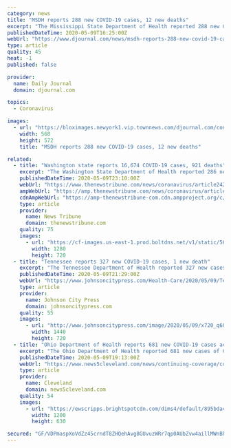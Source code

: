 ```yaml
---
category: news
title: "MSDH reports 288 new COVID-19 cases, 12 new deaths"
excerpt: "The Mississippi State Department of Health reported 288 new COVID-19 cases and 12 new deaths on Saturday morning."
publishedDateTime: 2020-05-09T16:25:00Z
webUrl: "https://www.djournal.com/news/msdh-reports-288-new-covid-19-cases-12-new-deaths/article_5c0804ad-4f27-504b-8bef-bce1e9bd5a5f.html"
type: article
quality: 45
heat: -1
published: false

provider:
  name: Daily Journal
  domain: djournal.com

topics:
  - Coronavirus

images:
  - url: "https://bloximages.newyork1.vip.townnews.com/djournal.com/content/tncms/assets/v3/editorial/2/cb/2cb85de0-5f88-554b-a731-042a2f00d85b/5eb6db3e91b71.image.jpg?resize=568%2C572"
    width: 568
    height: 572
    title: "MSDH reports 288 new COVID-19 cases, 12 new deaths"

related:
  - title: "Washington state reports 16,674 COVID-19 cases, 921 deaths"
    excerpt: "The Washington State Department of Health reported 286 new COVID-19 cases and 16 additional deaths Saturday. Statewide case totals have reached 16,674, while the state’s death toll is now at 921, up from 16,"
    publishedDateTime: 2020-05-09T23:10:00Z
    webUrl: "https://www.thenewstribune.com/news/coronavirus/article242628041.html"
    ampWebUrl: "https://amp.thenewstribune.com/news/coronavirus/article242628041.html"
    cdnAmpWebUrl: "https://amp-thenewstribune-com.cdn.ampproject.org/c/s/amp.thenewstribune.com/news/coronavirus/article242628041.html"
    type: article
    provider:
      name: News Tribune
      domain: thenewstribune.com
    quality: 75
    images:
      - url: "https://cf-images.us-east-1.prod.boltdns.net/v1/static/5615998020001/7d919262-3f57-45df-9021-1a921d5d3055/0174afbf-2175-48f0-9f8d-cafdb9b2bdbc/1280x720/match/image.jpg"
        width: 1280
        height: 720
  - title: "Tennessee reports 327 new COVID-19 cases, 1 new death"
    excerpt: "The Tennessee Department of Health reported 327 new cases and one new death from the novel coronavirus (COVID-19) on Saturday. The case count grew to 14,768 cases since tracking began in March. The toll reached 242."
    publishedDateTime: 2020-05-09T21:29:00Z
    webUrl: "https://www.johnsoncitypress.com/Health-Care/2020/05/09/Tennessee-reports-327-new-COVID-19-cases-1-new-death.html"
    type: article
    provider:
      name: Johnson City Press
      domain: johnsoncitypress.com
    quality: 55
    images:
      - url: "http://www.johnsoncitypress.com/image/2020/05/09/x720_q60/Sat-COVID-19.jpg"
        width: 1440
        height: 720
  - title: "Ohio Department of Health reports 681 new COVID-19 cases across the state"
    excerpt: "The Ohio Department of Health reported 681 new cases of COVID-19 Saturday, a dip from the 885 newly reported cases on Friday."
    publishedDateTime: 2020-05-09T19:13:00Z
    webUrl: "https://www.news5cleveland.com/news/continuing-coverage/coronavirus/ohio-department-of-health-reports-681-new-covid-19-cases"
    type: article
    provider:
      name: Cleveland
      domain: news5cleveland.com
    quality: 54
    images:
      - url: "https://ewscripps.brightspotcdn.com/dims4/default/895bdac/2147483647/strip/true/crop/1896x995+0+35/resize/1200x630!/quality/90/?url=https%3A%2F%2Fewscripps.brightspotcdn.com%2Fc9%2F52%2F0214dd084c659a5ecfb4dccd4019%2Fcoronavirus-in-ohio.jpg"
        width: 1200
        height: 630

secured: "GF/VDPmaspXoVdZz45crndT8ZHQehAvg8GUvuzWRr7qp0AUbZvw4aillMWnBhT+2/pUBldeq4sMhNH1szlIDbdS74k/piDjiIlJWYl5qQUr25wq9O+R6Wixj3wyn//EE+EKlhO6aTnChj6Y11fmJlNKKjwJZ4XApoB/yNsCZ4L7ESARkoaxLHflyRqPcS6zTLvX35Ud/0dKuzXzNL6c1yBGLlbYMk/nUiFHXm78QyTLCyYIJsrPhZE+3eAxboM3pW3S+QNYGG1ejZwp9s8Z2/y8gezw/zj6y/YOJm7lqm83mzgFgCkgJbjusZE938olfcT6a0u9/1po1IMd26ATsJk0k4GZkxlJCW64eY/txI2RRJVKUq6mLr82apSGVw8dqyA7ZPRiP0CR0+jfIUAaxbP8BYvkXoPRIQCufwVq/HKY4NNBMrwNTWZVzuEN8NUHR3HwjEdFA8VVXn1lSorPBouWGg+kiXEhuYK+Pm5vXR1c=;z47mD2m0L57nHOS/bMfI4A=="
---
```


